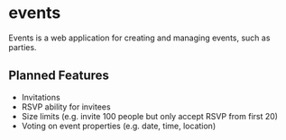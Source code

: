 events
======

Events is a web application for creating and managing events, such as parties.

Planned Features
----------------

* Invitations
* RSVP ability for invitees
* Size limits (e.g. invite 100 people but only accept RSVP from first 20)
* Voting on event properties (e.g. date, time, location)

